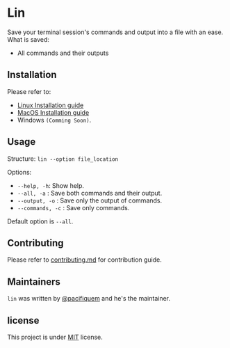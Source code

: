 # Lin

Save your terminal session's commands and output into a file with an ease.
What is saved:

- All commands and their outputs

## Installation

Please refer to:

- [Linux Installation guide](https://github.com/pacifiquem/lin/blob/main/install.md#Linux)
- [MacOS Installation guide](https://github.com/pacifiquem/lin/blob/main/install.md#MacOS)
- Windows ``(Comming Soon)``.
<!-- - [windows](https://github.com/pacifiquem/lin.git#Windows) : For windows. ``(Comming Soon)``. -->

## Usage

Structure: ```lin --option file_location```

Options:

- `--help, -h`: Show help.
- `--all, -a` : Save both commands and their output.
- `--output, -o` : Save only the output of commands.
- `--commands, -c` : Save only commands.

Default option is `--all`.

## Contributing

Please refer to [contributing.md](https://github.com/pacifiquem/lin/blob/main/contributing.md) for contribution guide.

## Maintainers

```lin``` was written by [@pacifiquem](https://github.com/pacifiquem) and he's the maintainer.

## license

This project is under [MIT](https://github.com/pacifiquem/lin/blob/main/LICENSE) license.
